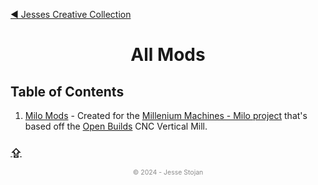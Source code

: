 [&#9664; Jesses Creative Collection](../README.md)

<!---------------- HEADER ---------------->
<h1 align="center">All Mods</h1>

<!-- Table of Contents -->
## Table of Contents

1. [Milo Mods](milo/README.md) - Created for the [Millenium Machines -  Milo project](https://github.com/MillenniumMachines/Milo-v1.5) that's based off the [Open Builds](https://github.com/OpenBuilds) CNC Vertical Mill.

<!-- footer -->
[<h3>&#8682;</h3>](#)

<p align="center" style="font-size:0.75em;opacity:0.5;">&copy; 2024 - Jesse Stojan</p>

